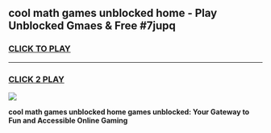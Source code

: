 
## cool math games unblocked home - Play Unblocked Gmaes & Free #7jupq
<h3>
<a href="https://news.freeplayer.one?title=cool_math_games_unblocked_home&ref=03M">CLICK TO PLAY</a></h3>
<hr>

<h3>
<a href="https://news.freeplayer.one?title=cool_math_games_unblocked_home&ref=03M">CLICK 2 PLAY</a>
  
</h3>

<a href="https://news.freeplayer.one?title=cool_math_games_unblocked_home&ref=03M"><img src="https://clearcache.store/games.png"></a>


**cool math games unblocked home games unblocked: Your Gateway to Fun and Accessible Online Gaming**
